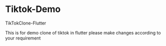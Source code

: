 # Tiktok-Demo

TikTokClone-Flutter

This is for demo clone of tiktok in flutter please make changes according to your requirement

